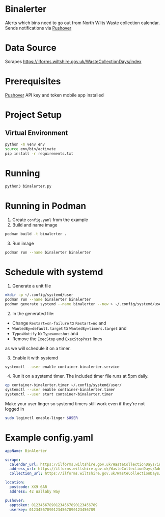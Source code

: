 # Binalerter
Alerts which bins need to go out from North Wilts Waste collection calendar. Sends notifications via [Pushover](pushover.net/)

# Data Source
Scrapes https://ilforms.wiltshire.gov.uk/WasteCollectionDays/index

# Prerequisites
[Pushover](https://pushover.net/) API key and token mobile app installed

# Project Setup

## Virtual Environment
```bash
python -m venv env
source env/bin/activate
pip install -r requirements.txt
```

# Running
```bash
python3 binalerter.py
```

# Running in Podman

1. Create `config.yaml` from the example
2. Build and name image
```bash
podman build -t binalerter .
  ```
3. Run image

  ```bash
  podman run --name binalerter binalerter
  ```

# Schedule with systemd

1. Generate a unit file
```bash
mkdir -p ~/.config/systemd/user
podman run --name binalerter binalerter
podman generate systemd --name binalerter --new > ~/.config/systemd/user/container-binalerter.service
```

2. In the generated file:
*  Change `Restart=on-failure` to `Restart=no` and
* `WantedBy=default.target` to `WantedBy=timers.target` and 
* `Type=Notify` to `Type=oneshot` and
* Remove the `ExecStop` and `ExecStopPost` lines

as we will schedule it on a timer. 

3. Enable it with systemd
```bash
systemctl --user enable container-binalerter.service
```

4. Run it on a systemd timer. The included timer file runs at 5pm daily.
```bash
cp container-binalerter.timer ~/.config/systemd/user/
systemctl --user enable container-binalerter.timer
systemctl --user start container-binalerter.timer
```

Make your user linger so systemd timers still work even if they're not logged in
```bash
sudo loginctl enable-linger $USER
```

# Example config.yaml
```yaml
appName: BinAlerter

scrape:
  calendar_url: https://ilforms.wiltshire.gov.uk/WasteCollectionDays/index
  address_url: https://ilforms.wiltshire.gov.uk/WasteCollectionDays/AddressList
  collection_url: https://ilforms.wiltshire.gov.uk/WasteCollectionDays/CollectionList

location:
  postcode: XX9 6AR
  address: 42 Wallaby Way

pushover:
  apptoken: 012345678901234567890123456789
  userkey: 012345678901234567890123456789
```